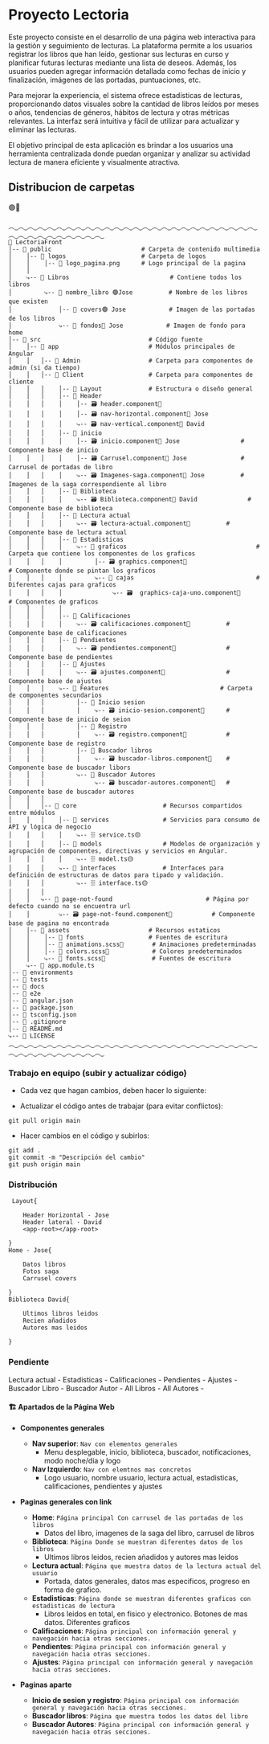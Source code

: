 # Proyecto Lectoria
Este proyecto consiste en el desarrollo de una página web interactiva para la gestión y seguimiento de lecturas. La plataforma permite a los usuarios registrar los libros que han leído, gestionar sus lecturas en curso y planificar futuras lecturas mediante una lista de deseos. Además, los usuarios pueden agregar información detallada como fechas de inicio y finalización, imágenes de las portadas, puntuaciones, etc.

Para mejorar la experiencia, el sistema ofrece estadísticas de lecturas, proporcionando datos visuales sobre la cantidad de libros leídos por meses o años, tendencias de géneros, hábitos de lectura y otras métricas relevantes. La interfaz será intuitiva y fácil de utilizar para actualizar y eliminar las lecturas. 

El objetivo principal de esta aplicación es brindar a los usuarios una herramienta centralizada donde puedan organizar y analizar su actividad lectura de manera eficiente y visualmente atractiva.
## Distribucion de carpetas
🟢🔴
```
︵‿︵‿︵‿︵‿︵‿︵‿︵‿︵‿︵‿︵‿︵‿︵‿︵‿︵‿︵‿︵‿︵‿︵‿︵‿︵‿︵‿︵‿︵‿︵‿︵‿︵‿︵‿︵‿︵‿︵‿︵‿︵‿︵‿︵‿︵‿︵‿
📁 LectoriaFront
│-- 📁 public                         # Carpeta de contenido multimedia
│    │-- 📁 logos                     # Carpeta de logos
│    │    │-- 📖 logo_pagina.png      # Logo principal de la pagina
│    │
│    ⤷-- 📁 Libros                            # Contiene todos los libros
│         ⤷-- 📁 nombre_libro 🟢Jose          # Nombre de los libros que existen
│             │-- 📁 covers🟢 Jose            # Imagen de las portadas de los libros
│             ⤷-- 📁 fondos🔴 Jose            # Imagen de fondo para home
│-- 📁 src                              # Código fuente
│    │-- 📁 app                         # Módulos principales de Angular
│    │   │-- 📁 Admin                   # Carpeta para componentes de admin (si da tiempo)
│    │   │-- 📁 Client                  # Carpeta para componentes de cliente
│    │   │    │-- 📁 Layout             # Estructura o diseño general
│    │   │    │-- 📁 Header 
│    │   │    │    │-- 🗃️ header.component🔴 
│    │   │    │    │-- 🗃️ nav-horizontal.component🔴 Jose
│    │   │    │    ⤷-- 🗃️ nav-vertical.component🔴 David
│    │   │    │-- 📁 inicio                
│    │   │    │    │-- 🗃️ inicio.component🔴 Jose                 # Componente base de inicio
│    │   │    │    │-- 🗃️ Carrusel.component🔴 Jose               # Carrusel de portadas de libro
│    │   │    │    ⤷-- 🗃️ Imagenes-saga.component🔴 Jose          # Imagenes de la saga correspondiente al libro
│    │   │    │-- 📁 Biblioteca      
│    │   │    │    ⤷-- 🗃️ Biblioteca.component🔴 David              # Componente base de biblioteca
│    │   │    │-- 📁 Lectura actual   
│    │   │    │    ⤷-- 🗃️ lectura-actual.component🔴          # Componente base de lectura actual
│    │   │    │-- 📁 Estadisticas           
│    │   │    │    ⤷-- 📁 graficos                                    # Carpeta que contiene los componentes de los graficos
│    │   │    │         │-- 🗃️ graphics.component🔴                     # Componente donde se pintan los graficos
│    │   │    │         ⤷-- 📁 cajas                                  # Diferentes cajas para graficos
│    │   │    │              ⤷-- 🗃️  graphics-caja-uno.component🔴      # Componentes de graficos
│    │   │    │
│    │   │    │-- 📁 Calificaciones   
│    │   │    │    ⤷-- 🗃️ calificaciones.component🔴          # Componente base de calificaciones
│    │   │    │-- 📁 Pendientes   
│    │   │    │    ⤷-- 🗃️ pendientes.component🔴              # Componente base de pendientes
│    │   │    │-- 📁 Ajustes      
│    │   │    │    ⤷-- 🗃️ ajustes.component🔴                 # Componente base de ajustes
│    │   │    ⤷-- 📁 Features                               # Carpeta de componentes secundarios
│    │   │         │-- 📁 Inicio sesion
│    │   │         │    ⤷-- 🗃️ inicio-sesion.component🔴      # Componente base de inicio de seion
│    │   │         │-- 📁 Registro
│    │   │         │    ⤷-- 🗃️ registro.component🔴           # Componente base de registro
│    │   │         │-- 📁 Buscador libros
│    │   │         │    ⤷-- 🗃️ buscador-libros.component🔴    # Componente base de buscador libors
│    │   │         ⤷-- 📁 Buscador Autores
│    │   │              ⤷-- 🗃️ buscador-autores.component🔴   # Componente base de buscador autores
│    │   │
│    │   │-- 📁 core                        # Recursos compartidos entre módulos
│    │   │    │-- 📁 services               # Servicios para consumo de API y lógica de negocio
│    │   │    │    ⤷-- 🗄️ service.ts🟡
│    │   │    │-- 📁 models                 # Modelos de organización y agrupación de componentes, directivas y servicios en Angular.
│    │   │    │    ⤷-- 🗄️ model.ts🟡
│    │   │    ⤷-- 📁 interfaces             # Interfaces para definición de estructuras de datos para tipado y validación.
│    │   │         ⤷-- 🗄️ interface.ts🟡
│    │   │
│    │   ⤷-- 📁 page-not-found                          # Página por defecto cuando no se encuentra url   
│    │        ⤷-- 🗃️ page-not-found.component🔴           # Componente base de pagina no encontrada
│    │-- 📁 assets                      # Recursos estaticos
│    │    │-- 📁 fonts                  # Fuentes de escritura
│    │    │-- 📄 animations.scss🔴        # Animaciones predeterminadas
│    │    │-- 📄 colors.scss🔴            # Colores predeterminados
│    │    ⤷-- 📄 fonts.scss🔴             # Fuentes de escritura
│    ⤷-- 📄 app.module.ts 
│-- 📁 environments                     
│-- 📁 tests                            
│-- 📁 docs                             
│-- 📁 e2e                              
│-- 📄 angular.json                     
│-- 📄 package.json                     
│-- 📄 tsconfig.json                    
│-- 📄 .gitignore                       
│-- 📄 README.md                        
⤷-- 📄 LICENSE
︵‿︵‿︵‿︵‿︵‿︵‿︵‿︵‿︵‿︵‿︵‿︵‿︵‿︵‿︵‿︵‿︵‿︵‿︵‿︵‿︵‿︵‿︵‿︵‿︵‿︵‿︵‿︵‿︵‿︵‿︵‿︵‿︵‿︵‿︵‿︵‿
```

### Trabajo en equipo (subir y actualizar código)

- Cada vez que hagan cambios, deben hacer lo siguiente:

- Actualizar el código antes de trabajar (para evitar conflictos):

```git
git pull origin main
```

- Hacer cambios en el código y subirlos:

```
git add .
git commit -m "Descripción del cambio"
git push origin main
```

### Distribución

```
 Layout{

    Header Horizontal - Jose
    Header lateral - David
    <app-root></app-root>

}
Home - Jose{

    Datos libros
    Fotos saga
    Carrusel covers

}
Biblioteca David{

    Ultimos libros leidos
    Recien añadidos
    Autores mas leidos

}

```

### Pendiente

Lectura actual -
Estadisticas -
Calificaciones -
Pendientes -
Ajustes -
Buscador Libro -
Buscador Autor -
All Libros -
All Autores -

#### 🏗️ Apartados de la Página Web

- **Componentes generales**

  - **Nav superior**: `Nav con elementos generales`
    - Menu desplegable, inicio, biblioteca, buscador, notificaciones, modo noche/dia y logo
  - **Nav Izquierdo**: `Nav con elemtnos mas concretos`
    - Logo usuario, nombre usuario, lectura actual, estadisticas, calificaciones, pendientes y ajustes

- **Paginas generales con link**

  - **Home**: `Página principal Con carrusel de las portadas de los libros`
    - Datos del libro, imagenes de la saga del libro, carrusel de libros
  - **Biblioteca**: `Página Donde se muestran diferentes datos de los libros`
    - Ultimos libros leidos, recien añadidos y autores mas leidos
  - **Lectura actual**: `Página que muestra datos de la lectura actual del usuario`
    - Portada, datos generales, datos mas especificos, progreso en forma de grafico.
  - **Estadisticas**: `Página donde se muestran diferentes graficos con estadisticas de lectura`
    - Libros leidos en total, en fisico y electronico. Botones de mas datos. Diferentes graficos
  - **Calificaciones**: `Página principal con información general y navegación hacia otras secciones.`
  - **Pendientes**: `Página principal con información general y navegación hacia otras secciones.`
  - **Ajustes**: `Página principal con información general y navegación hacia otras secciones.`

- **Paginas aparte**
  - **Inicio de sesion y registro**: `Página principal con información general y navegación hacia otras secciones.`
  - **Buscador libros**: `Página que muestra todos los datos del libro`
  - **Buscador Autores**: `Página principal con información general y navegación hacia otras secciones.`

